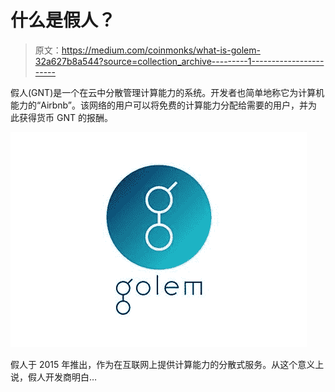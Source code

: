 # 什么是假人？

> 原文：<https://medium.com/coinmonks/what-is-golem-32a627b8a544?source=collection_archive---------1----------------------->

假人(GNT)是一个在云中分散管理计算能力的系统。开发者也简单地称它为计算机能力的“Airbnb”。该网络的用户可以将免费的计算能力分配给需要的用户，并为此获得货币 GNT 的报酬。

![](img/cd8fe11d8036b2a16378439410c52aa1.png)

假人于 2015 年推出，作为在互联网上提供计算能力的分散式服务。从这个意义上说，假人开发商明白…